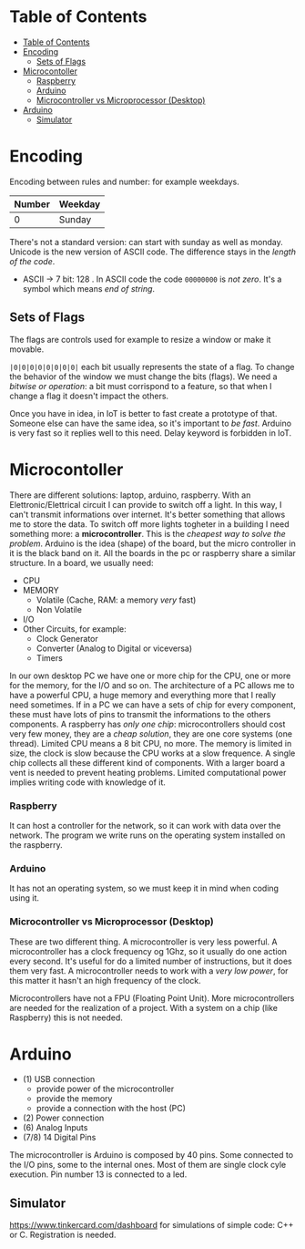 # Table of Contents
- [Table of Contents](#table-of-contents)
- [Encoding](#encoding)
  - [Sets of Flags](#sets-of-flags)
- [Microcontoller](#microcontoller)
    - [Raspberry](#raspberry)
    - [Arduino](#arduino)
    - [Microcontroller vs Microprocessor (Desktop)](#microcontroller-vs-microprocessor-desktop)
- [Arduino](#arduino-1)
  - [Simulator](#simulator)

# Encoding
Encoding between rules and number: for example weekdays.

Number  | Weekday | 
------- | ------- | 
   0    | Sunday  |

There's not a standard version: can start with sunday as well as monday. Unicode is the new version of ASCII code. The difference stays in the *length of the code*.
- ASCII → 7 bit: 128 . In ASCII code the code `00000000` is *not zero*. It's a symbol which means *end of string*.

## Sets of Flags
The flags are controls used for example to resize a window or make it movable.

`|0|0|0|0|0|0|0|0|` each bit usually represents the state of a flag. To change the behavior of the window we must change the bits (flags). We need a *bitwise or operation*: a bit must corrispond to a feature, so that when I change a flag it doesn't impact the others.

Once you have in idea, in IoT is better to fast create a prototype of that. Someone else can have the same idea, so it's important to *be fast*. Arduino is very fast so it replies well to this need. Delay keyword is forbidden in IoT.

# Microcontoller
There are different solutions: laptop, arduino, raspberry. With an Elettronic/Elettrical circuit I can provide to switch off a light. In this way, I can't transmit informations over internet. It's better something that allows me to store the data. To switch off more lights togheter in a building I need something more: a **microcontroller**. This is the *cheapest way to solve the problem*. Arduino is the idea (shape) of the board, but the micro controller in it is the black band on it. All the boards in the pc or raspberry share a similar structure. In a board, we usually need:
- CPU
- MEMORY
  - Volatile (Cache, RAM: a memory *very* fast)
  - Non Volatile
- I/O
- Other Circuits, for example:
  - Clock Generator
  - Converter (Analog to Digital or viceversa)
  - Timers

In our own desktop PC we have one or more chip for the CPU, one or more for the memory, for the I/O and so on. The architecture of a PC allows me to have a powerful CPU, a huge memory and everything more that I really need sometimes. If in a PC we can have a sets of chip for every component, these must have lots of pins to transmit the informations to the others components. A raspberry has *only one chip*: microcontrollers should cost very few money, they are a *cheap solution*, they are one core systems (one thread). Limited CPU means a 8 bit CPU, no more. The memory is limited in size, the clock is slow because the CPU works at a slow frequence. A single chip collects all these different kind of components. With a larger board a vent is needed to prevent heating problems. Limited computational power implies writing code with knowledge of it.

### Raspberry
It can host a controller for the network, so it can work with data over the network. The program we write runs on the operating system installed on the raspberry. 

### Arduino
It has not an operating system, so we must keep it in mind when coding using it.

### Microcontroller vs Microprocessor (Desktop)
These are two different thing. A microcontroller is very less powerful. A microcontroller has a clock frequency og 1Ghz, so it usually do one action every second. It's useful for do a limited number of instructions, but it does them very fast. A microcontroller needs to work with a *very low power*, for this matter it hasn't an high frequency of the clock. 

Microcontrollers have not a FPU (Floating Point Unit). More microcontrollers are needed for the realization of a project. With a system on a chip (like Raspberry) this is not needed.

# Arduino
- (1) USB connection
  - provide power of the microcontroller
  - provide the memory
  - provide a connection with the host (PC)
- (2) Power connection
- (6) Analog Inputs
- (7/8) 14 Digital Pins

The microcontroller is Arduino is composed by 40 pins. Some connected to the I/O pins, some to the internal ones. Most of them are single clock cyle execution. Pin number 13 is connected to a led.

## Simulator
https://www.tinkercard.com/dashboard for simulations of simple code: C++ or C. Registration is needed.
